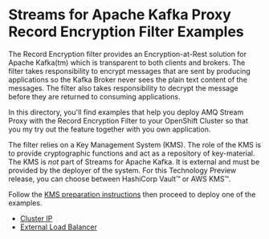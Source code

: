 # Streams for Apache Kafka Proxy Record Encryption Filter Examples

The Record Encryption filter provides an Encryption-at-Rest solution for Apache Kafka(tm) which is transparent to both clients and brokers. The filter takes
responsibility to encrypt messages that are sent by producing applications so the Kafka Broker never sees the plain text content of the messages.  The filter also takes responsibility
to decrypt the message before they are returned to consuming applications.

In this directory, you'll find examples that help you deploy AMQ Stream Proxy with the Record Encryption Filter to your OpenShift Cluster so that you my try out the feature together
with you own application.

The filter relies on a Key Management System (KMS). The role of the KMS is to provide cryptographic functions and act as a repository of key-material. The KMS is *not* part of Streams for Apache Kafka.  It is external and must be provided by the deployer of the system.  For this Technology Preview release, you can choose
between HashiCorp Vault&#8482; or AWS KMS&#8482;.


Follow the [KMS preparation instructions](./PREPARE_KMS.md) then proceed to deploy one of the examples.  

* [Cluster IP](./cluster-ip)
* [External Load Balancer](./load-balancer)

